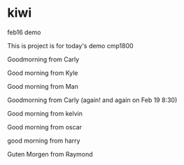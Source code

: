 
# kiwi
feb16 demo

This is project is for today's demo cmp1800

Goodmorning from Carly

Good morning from Kyle

Good morning from Man

Goodmorning from Carly (again! and again on Feb 19 8:30)

Good morning from kelvin

Good morning from oscar

good morning from harry

Guten Morgen from Raymond


